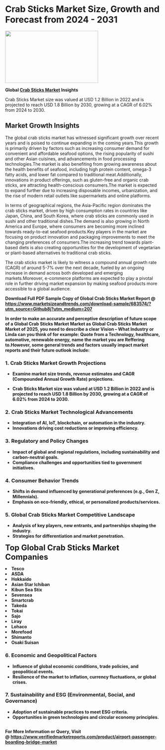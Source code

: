 <H1>Crab Sticks Market Size, Growth and Forecast from 2024 - 2031</H1><img class="aligncenter size-medium wp-image-584254" src="https://thirdeyenews.in/wp-content/uploads/2024/09/Global-Market-Research-300x168.jpeg" alt="" width="300" height="168" /><p><strong>Global&nbsp;<a href="https://www.marketsizeandtrends.com/download-sample/683574/?utm_source=Github8j?utm_medium=207">Crab Sticks Market</a> Insights</strong></p><p>Crab Sticks Market size was valued at USD 1.2 Billion in 2022 and is projected to reach USD 1.8 Billion by 2030, growing at a CAGR of 6.02% from 2024 to 2030.</p><p><h2>Market Growth Insights</h2> <p>The global crab sticks market has witnessed significant growth over recent years and is poised to continue expanding in the coming years.This growth is primarily driven by factors such as increasing consumer demand for convenient and affordable seafood options, the rising popularity of sushi and other Asian cuisines, and advancements in food processing technologies.The market is also benefiting from growing awareness about the health benefits of seafood, including high protein content, omega-3 fatty acids, and lower fat compared to traditional meat.Additionally, innovations in product offerings, such as gluten-free and organic crab sticks, are attracting health-conscious consumers.The market is expected to expand further due to increasing disposable incomes, urbanization, and the rise of modern retail outlets like supermarkets and online platforms.<strong></strong></p> <p>In terms of geographical regions, the Asia-Pacific region dominates the crab sticks market, driven by high consumption rates in countries like Japan, China, and South Korea, where crab sticks are commonly used in sushi and other traditional dishes.The demand is also growing in North America and Europe, where consumers are becoming more inclined towards ready-to-eat seafood products.Key players in the market are focusing on product innovation and packaging improvements to meet the changing preferences of consumers.The increasing trend towards plant-based diets is also creating opportunities for the development of vegetarian or plant-based alternatives to traditional crab sticks.</p> <p>The crab sticks market is likely to witness a compound annual growth rate (CAGR) of around 5-7% over the next decade, fueled by an ongoing increase in demand across both developed and emerging markets.Moreover, e-commerce platforms are expected to play a pivotal role in further driving market expansion by making seafood products more accessible to a global audience.</p> <strong></p><p><span class=""><strong>Download Full PDF Sample Copy of Global Crab Sticks Market Report</strong> @ <a href="https://www.marketsizeandtrends.com/download-sample/683574/?utm_source=Github8j?utm_medium=207" target="_blank">https://www.marketsizeandtrends.com/download-sample/683574/?utm_source=Github8j?utm_medium=207</a></span></p><p>In order to make an accurate and perceptive description of future scope of a Global&nbsp;Crab Sticks Market Market as Global&nbsp;Crab Sticks Market Market of 2025, you need to describe a clear Vision &ndash; What Industry or Linda can you think of for example: Quote from a Technology, healthcare, automotive, renewable energy, name the market you are Reffering to.However, some general trends and factors usually impact market reports and their future outlook include:</p><h3>1.&nbsp;<strong>Crab Sticks Market Growth Projections</strong></h3><ul><li>Examine market size trends, revenue estimates and CAGR (Compounded Annual Growth Rate) projections.</li><li><p>Crab Sticks Market size was valued at USD 1.2 Billion in 2022 and is projected to reach USD 1.8 Billion by 2030, growing at a CAGR of 6.02% from 2024 to 2030.</p></li></ul><h3>2.&nbsp;<strong>Crab Sticks Market Technological Advancements</strong></h3><ul><li>Integration of AI, IoT, blockchain, or automation in the industry.</li><li>Innovations driving cost reductions or improving efficiency.</li></ul><h3>3.&nbsp;<strong>Regulatory and Policy Changes</strong></h3><ul><li>Impact of global and regional regulations, including sustainability and carbon-neutral goals.</li><li>Compliance challenges and opportunities tied to government initiatives.</li></ul><h3>4.&nbsp;<strong>Consumer Behavior Trends</strong></h3><ul><li>Shifts in demand influenced by generational preferences (e.g., Gen Z, Millennials).</li><li>Emphasis on eco-friendly, ethical, or personalized products/services.</li></ul><h3>5.&nbsp;<strong>Global Crab Sticks Market Competitive Landscape</strong></h3><ul><li>Analysis of key players, new entrants, and partnerships shaping the industry.</li><li>Strategies for differentiation and market penetration.</li></ul><p data-pm-slice="1 1 []"><span style="color: inherit; font-family: inherit; font-size: 25px;">Top Global Crab Sticks Market Companies</span></p><div class="" data-test-id=""><p><li>Tesco</li><li> ASDA</li><li> Hokkaido</li><li> Asian Star Ichiban</li><li> Kibun Sea Stix</li><li> Sevensea</li><li> Smartcrab</li><li> Takeda</li><li> Tokai</li><li> Sajo</li><li> Liray</li><li> Lohaco</li><li> Morefood</li><li> Shimanto</li><li> Osaki Suisan</li></p></div><h3>6.&nbsp;<strong>Economic and Geopolitical Factors</strong></h3><ul><li>Influence of global economic conditions, trade policies, and geopolitical events.</li><li>Resilience of the market to inflation, currency fluctuations, or global crises.</li></ul><h3>7.&nbsp;<strong>Sustainability and ESG (Environmental, Social, and Governance)</strong></h3><ul><li>Adoption of sustainable practices to meet ESG criteria.</li><li>Opportunities in green technologies and circular economy principles.</li></ul><h2><strong style="font-size: 14px;">For More Information or Query, Visit @&nbsp;</strong><a style="background-color: #ffffff; font-size: 14px;" href="https://www.marketsizeandtrends.com/report/crab-sticks-market/" target="_blank">https://www.verifiedmarketreports.com/product/airport-passenger-boarding-bridge-market</a></h2>